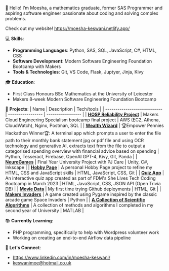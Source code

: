 <!--
**keswanimoe/keswanimoe** is a ✨ _special_ ✨ repository because its `README.md` (this file) appears on your GitHub profile.

Here are some ideas to get you started:

- 🔭 I’m currently working on ...
- 🌱 I’m currently learning ...
- 👯 I’m looking to collaborate on ...
- 🤔 I’m looking for help with ...
- 💬 Ask me about ...
- 📫 How to reach me: ...
- 😄 Pronouns: ...
- ⚡ Fun fact: ...
-->

👋 Hello! I’m Moesha, a mathematics graduate, former SAS Programmer and aspiring software engineer passionate about coding and solving complex problems.

Check out my website! https://moesha-keswani.netlify.app/

💻 **Skills**:
- **Programming Languages**: Python, SAS, SQL, JavaScript, C#, HTML, CSS
- **Software Development**: Modern Software Engineering Foundation Bootcamp with Makers
- **Tools & Technologies**: Git, VS Code, Flask, Juptyer, Jinja, Kivy

🎓 **Education**:
- First Class Honours BSc Mathematics at the University of Leicester
- Makers 8-week Modern Software Engineering Foundation Bootcamp
  
🚀 **Projects**:
| Name                         | Description       | Tech/tools        |
| ---------------------------- | ----------------- | ----------------- |
| [**HOSP Reliability Project**](https://www.youtube.com/watch?v=hBR_kHngVb4) | Makers Cloud Engineering Specialism bootcamp final project | AWS (EC2, Athena, CloudWatch), Nginx, Postman, SQL |
| [**Wealth Wizard**](https://github.com/fechachris4/downloading-money)            | 🏆Empower Pennies Hackathon Winner🏆: A terminal app which prompts a user to enter the file path to their monthly bank statement jpg or pdf file and using OCR technology and generative AI, extracts text from the file to output a categorised spending overview with financial advice based on spending | Python, Tesseract, Firebase, OpenAI GPT-4, Kivy, Git, Panda             |
| [**NeuroGames**](https://github.com/keswanimoe/NeuroGames) | Final Year University Project with PJ Care  | Unity, C#, Inkscape |
| [**Hobby Page**](https://github.com/keswanimoe/Hobby-Page) | A personal Hobby Page project to refine my HTML, CSS and JavaScript skills  | HTML, JavaScript, CSS, Git |
| [**Quiz App**](https://github.com/keswanimoe/quiz-app) | An interactive quiz app created as part of FDM's She Lives Tech Coding Bootcamp in March 2023  | HTML, JavaScript, CSS, JSON API (Open Trivia DB) |
| [**Movie Data**](https://github.com/keswanimoe/Movie-Data/) | My first time trying Github deployments | HTML, Git |
| [**Makers Invaders**](https://github.com/keswanimoe/makers_invaders) | A game created using Pygame inspired by the classic arcade game Space Invaders | Python |
| [**A Collection of Scientific Algorithms**](https://github.com/keswanimoe/scientific-computing) | A collection of methods and algorithms I completed in my second year of University | MATLAB |


📚 **Currently Learning**:
- PHP programming, specifically to help with Wordpress volunteer work
- Working on creating an end-to-end Airflow data pipeline 

💬 **Let's Connect**:
- https://www.linkedin.com/in/moesha-keswani/
- keswanimoe@hotmail.co.uk

